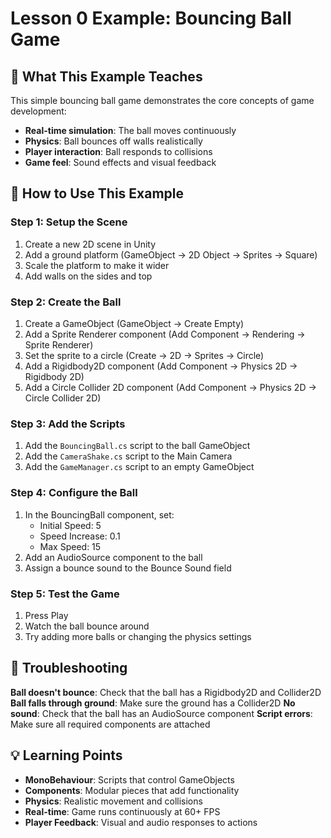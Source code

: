 # Lesson 0 Example: Bouncing Ball Game

## 🎯 What This Example Teaches

This simple bouncing ball game demonstrates the core concepts of game development:
- **Real-time simulation**: The ball moves continuously
- **Physics**: Ball bounces off walls realistically
- **Player interaction**: Ball responds to collisions
- **Game feel**: Sound effects and visual feedback

## 🚀 How to Use This Example

### Step 1: Setup the Scene
1. Create a new 2D scene in Unity
2. Add a ground platform (GameObject → 2D Object → Sprites → Square)
3. Scale the platform to make it wider
4. Add walls on the sides and top

### Step 2: Create the Ball
1. Create a GameObject (GameObject → Create Empty)
2. Add a Sprite Renderer component (Add Component → Rendering → Sprite Renderer)
3. Set the sprite to a circle (Create → 2D → Sprites → Circle)
4. Add a Rigidbody2D component (Add Component → Physics 2D → Rigidbody 2D)
5. Add a Circle Collider 2D component (Add Component → Physics 2D → Circle Collider 2D)

### Step 3: Add the Scripts
1. Add the `BouncingBall.cs` script to the ball GameObject
2. Add the `CameraShake.cs` script to the Main Camera
3. Add the `GameManager.cs` script to an empty GameObject

### Step 4: Configure the Ball
1. In the BouncingBall component, set:
   - Initial Speed: 5
   - Speed Increase: 0.1
   - Max Speed: 15
2. Add an AudioSource component to the ball
3. Assign a bounce sound to the Bounce Sound field

### Step 5: Test the Game
1. Press Play
2. Watch the ball bounce around
3. Try adding more balls or changing the physics settings

## 🔧 Troubleshooting

**Ball doesn't bounce**: Check that the ball has a Rigidbody2D and Collider2D
**Ball falls through ground**: Make sure the ground has a Collider2D
**No sound**: Check that the ball has an AudioSource component
**Script errors**: Make sure all required components are attached

## 💡 Learning Points

- **MonoBehaviour**: Scripts that control GameObjects
- **Components**: Modular pieces that add functionality
- **Physics**: Realistic movement and collisions
- **Real-time**: Game runs continuously at 60+ FPS
- **Player Feedback**: Visual and audio responses to actions
